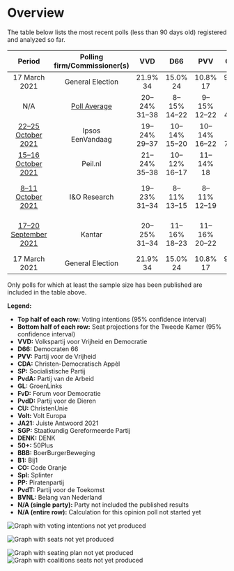 # Overview

The table below lists the most recent polls (less than 90 days old) registered and analyzed so far.

| Period     | Polling firm/Commissioner(s) | VVD | D66 | PVV | CDA | SP | PvdA | GL | FvD | PvdD | CU | Volt | JA21 | SGP | DENK | 50+ | BBB | B1 | CO | Spl | PP | PvdT | BVNL |
|:----------:|:----------------------------:|:--:|:--:|:--:|:--:|:--:|:--:|:--:|:--:|:--:|:--:|:--:|:--:|:--:|:--:|:--:|:--:|:--:|:--:|:--:|:--:|:--:|:--:|
| 17 March 2021 | General Election | 21.9% <br> 34 | 15.0% <br> 24 | 10.8% <br> 17 | 9.5% <br> 15 | 6.0% <br> 9 | 5.7% <br> 9 | 5.2% <br> 8 | 5.0% <br> 8 | 3.8% <br> 6 | 3.4% <br> 5 | 2.4% <br> 3 | 2.4% <br> 3 | 2.1% <br> 3 | 2.0% <br> 3 | 1.0% <br> 1 | 1.0% <br> 1 | 0.8% <br> 1 | 0.4% <br> 0 | 0.3% <br> 0 | 0.2% <br> 0 | 0.0% <br> 0 | 0.0% <br> 0 |
| N/A | [Poll Average](average.html) | 20–24% <br> 31–38 | 8–15% <br> 14–22 | 9–15% <br> 12–22 | 3–7% <br> 4–10 | 4–7% <br> 7–11 | 5–8% <br> 7–13 | 4–9% <br> 6–13 | 2–4% <br> 2–7 | 3–7% <br> 5–11 | 3–5% <br> 4–7 | 3–6% <br> 5–8 | 3–5% <br> 5–8 | 1–3% <br> 2–4 | 0–3% <br> 0–4 | 0–1% <br> 0–2 | 3–6% <br> 4–8 | 0–2% <br> 0–3 | N/A <br> N/A | N/A <br> N/A | N/A <br> N/A | N/A <br> N/A | 0–1% <br> 0–2 |
| [22–25 October 2021](2021-10-25-Ipsos.html) | Ipsos <br> EenVandaag | 19–24% <br> 29–37 | 10–14% <br> 15–20 | 10–14% <br> 16–22 | 5–8% <br> 7–13 | 5–8% <br> 8–13 | 5–8% <br> 7–13 | 4–6% <br> 6–8 | 2–4% <br> 2–5 | 5–8% <br> 8–11 | 3–5% <br> 3–6 | 3–5% <br> 4–7 | 3–5% <br> 5–8 | 1–3% <br> 2–4 | 2–4% <br> 2–5 | 0–1% <br> 0–1 | 3–5% <br> 4–6 | 1–2% <br> 0–3 | N/A <br> N/A | N/A <br> N/A | N/A <br> N/A | N/A <br> N/A | N/A <br> N/A |
| [15–16 October 2021](2021-10-16-Peilnl.html) | Peil.nl | 21–24% <br> 35–38 | 10–12% <br> 16–17 | 11–14% <br> 18 | 3–4% <br> 4–5 | 5–7% <br> 9–10 | 6–8% <br> 11 | 5–7% <br> 9–10 | 3–5% <br> 5–7 | 5–6% <br> 7–8 | 3–5% <br> 5–7 | 3–5% <br> 5–7 | 3–4% <br> 5 | 2–3% <br> 2–3 | 2–3% <br> 2–4 | 0% <br> 0 | 4–5% <br> 7–8 | 0–1% <br> 0–1 | N/A <br> N/A | N/A <br> N/A | N/A <br> N/A | N/A <br> N/A | 0–1% <br> 0–1 |
| [8–11 October 2021](2021-10-11-IOResearch.html) | I&O Research | 19–23% <br> 31–34 | 8–11% <br> 13–15 | 8–11% <br> 12–19 | 3–5% <br> 5–8 | 5–7% <br> 8–10 | 6–8% <br> 8–13 | 6–9% <br> 10–13 | 3–4% <br> 4–6 | 4–6% <br> 6–10 | 3–5% <br> 4–8 | 4–6% <br> 5–9 | 3–5% <br> 6–7 | 2–4% <br> 3–4 | 0–1% <br> 0–1 | 0–1% <br> 0–1 | 3–5% <br> 5–7 | 1–2% <br> 1–2 | N/A <br> N/A | N/A <br> N/A | N/A <br> N/A | N/A <br> N/A | 0–1% <br> 0–2 |
| [17–20 September 2021](2021-09-20-Kantar.html) | Kantar | 20–25% <br> 31–34 | 11–16% <br> 18–23 | 11–16% <br> 20–22 | 4–6% <br> 5–9 | 4–6% <br> 6–9 | 5–8% <br> 7–10 | 6–9% <br> 11–13 | 2–4% <br> 3–6 | 3–5% <br> 5–7 | 3–5% <br> 5–7 | 3–5% <br> 5–7 | 3–5% <br> 5–6 | 1–3% <br> 2–3 | 1–3% <br> 3–4 | 0–1% <br> 0–2 | 4–6% <br> 5–8 | 0–1% <br> 0–2 | N/A <br> N/A | N/A <br> N/A | N/A <br> N/A | N/A <br> N/A | N/A <br> N/A |
| 17 March 2021 | General Election | 21.9% <br> 34 | 15.0% <br> 24 | 10.8% <br> 17 | 9.5% <br> 15 | 6.0% <br> 9 | 5.7% <br> 9 | 5.2% <br> 8 | 5.0% <br> 8 | 3.8% <br> 6 | 3.4% <br> 5 | 2.4% <br> 3 | 2.4% <br> 3 | 2.1% <br> 3 | 2.0% <br> 3 | 1.0% <br> 1 | 1.0% <br> 1 | 0.8% <br> 1 | 0.4% <br> 0 | 0.3% <br> 0 | 0.2% <br> 0 | 0.0% <br> 0 | 0.0% <br> 0 |

Only polls for which at least the sample size has been published are included in the table above.

**Legend:**
+ **Top half of each row:** Voting intentions (95% confidence interval)
+ **Bottom half of each row:** Seat projections for the Tweede Kamer (95% confidence interval)
+ **VVD:** Volkspartij voor Vrijheid en Democratie
+ **D66:** Democraten 66
+ **PVV:** Partij voor de Vrijheid
+ **CDA:** Christen-Democratisch Appèl
+ **SP:** Socialistische Partij
+ **PvdA:** Partij van de Arbeid
+ **GL:** GroenLinks
+ **FvD:** Forum voor Democratie
+ **PvdD:** Partij voor de Dieren
+ **CU:** ChristenUnie
+ **Volt:** Volt Europa
+ **JA21:** Juiste Antwoord 2021
+ **SGP:** Staatkundig Gereformeerde Partij
+ **DENK:** DENK
+ **50+:** 50Plus
+ **BBB:** BoerBurgerBeweging
+ **B1:** Bij1
+ **CO:** Code Oranje
+ **Spl:** Splinter
+ **PP:** Piratenpartij
+ **PvdT:** Partij voor de Toekomst
+ **BVNL:** Belang van Nederland
+ **N/A (single party):** Party not included the published results
+ **N/A (entire row):** Calculation for this opinion poll not started yet


![Graph with voting intentions not yet produced](average.png "Voting Intentions")

![Graph with seats not yet produced](average-seats.png "Seats")

![Graph with seating plan not yet produced](average-seating-plan.png "Seating Plan")
![Graph with coalitions seats not yet produced](average-coalitions-seats.png "Coalitions Seats")

